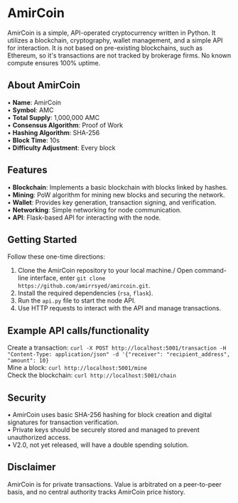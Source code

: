# AmirCoin

AmirCoin is a simple, API-operated cryptocurrency written in Python. It utilizes a blockchain, cryptography, wallet management, and a simple API for interaction.  It is not based on pre-existing blockchains, such as Ethereum, so it's transactions are not tracked by brokerage firms.  No known compute ensures 100% uptime.  

## About AmirCoin

• **Name**: AmirCoin\
• **Symbol**: AMC\
• **Total Supply**: 1,000,000 AMC\
• **Consensus Algorithm**: Proof of Work\
• **Hashing Algorithm**: SHA-256\
• **Block Time**: 10s\
• **Difficulty Adjustment**: Every block

## Features

• **Blockchain**: Implements a basic blockchain with blocks linked by hashes.\
• **Mining**: PoW algorithm for mining new blocks and securing the network.\
• **Wallet**: Provides key generation, transaction signing, and verification.\
• **Networking**: Simple networking for node communication.\
• **API**: Flask-based API for interacting with the node.

## Getting Started

Follow these one-time directions:

1. Clone the AmirCoin repository to your local machine./    Open command-line interface, enter `git clone https://github.com/amirrsyed/amircoin.git`.
2. Install the required dependencies (`rsa`, `flask`).
3. Run the `api.py` file to start the node API.
4. Use HTTP requests to interact with the API and manage transactions.

## Example API calls/functionality

Create a transaction:
`curl -X POST http://localhost:5001/transaction -H "Content-Type: application/json" -d '{"receiver": "recipient_address", "amount": 10}`\
Mine a block:
`curl http://localhost:5001/mine`\
Check the blockchain:
`curl http://localhost:5001/chain`

## Security
• AmirCoin uses basic SHA-256 hashing for block creation and digital signatures for transaction verification.\
• Private keys should be securely stored and managed to prevent unauthorized access.\
• V2.0, not yet released, will have a double spending solution.

## Disclaimer
AmirCoin is for private transactions.  Value is arbitrated on a peer-to-peer basis, and no central authority tracks AmirCoin price history.  

